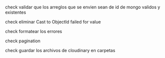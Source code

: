 
check       validar que los arreglos que se envien sean de id de mongo validos y existentes

check       eliminar Cast to ObjectId failed for value

check       formatear los errores

check       pagination

check       guardar los archivos de cloudinary en carpetas